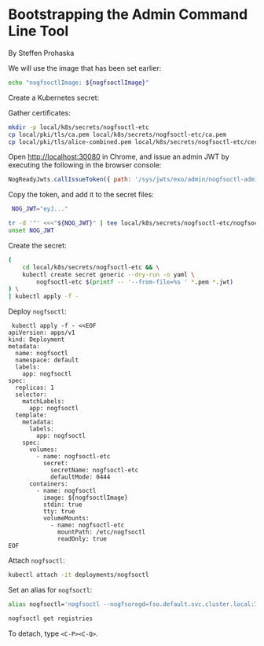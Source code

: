 # Bootstrapping the Admin Command Line Tool
By Steffen Prohaska
<!--@@VERSIONINC@@-->

We will use the image that has been set earlier:

```bash
echo "nogfsoctlImage: ${nogfsoctlImage}"
```

Create a Kubernetes secret:

Gather certificates:

```bash
mkdir -p local/k8s/secrets/nogfsoctl-etc
cp local/pki/tls/ca.pem local/k8s/secrets/nogfsoctl-etc/ca.pem
cp local/pki/tls/alice-combined.pem local/k8s/secrets/nogfsoctl-etc/cert-combined.pem
```

Open <http://localhost:30080> in Chrome, and issue an admin JWT by executing
the following in the browser console:

```javascript
NogReadyJwts.callIssueToken({ path: '/sys/jwts/exo/admin/nogfsoctl-admin' }, console.log);
```

Copy the token, and add it to the secret files:

```bash
 NOG_JWT="eyJ..."

tr -d '"' <<<"${NOG_JWT}" | tee local/k8s/secrets/nogfsoctl-etc/nogfsoctl.jwt
unset NOG_JWT
```

Create the secret:

```bash
(
    cd local/k8s/secrets/nogfsoctl-etc && \
    kubectl create secret generic --dry-run -o yaml \
        nogfsoctl-etc $(printf -- '--from-file=%s ' *.pem *.jwt)
) \
| kubectl apply -f -
```

Deploy `nogfsoctl`:

```
 kubectl apply -f - <<EOF
apiVersion: apps/v1
kind: Deployment
metadata:
  name: nogfsoctl
  namespace: default
  labels:
    app: nogfsoctl
spec:
  replicas: 1
  selector:
    matchLabels:
      app: nogfsoctl
  template:
    metadata:
      labels:
        app: nogfsoctl
    spec:
      volumes:
        - name: nogfsoctl-etc
          secret:
            secretName: nogfsoctl-etc
            defaultMode: 0444
      containers:
        - name: nogfsoctl
          image: ${nogfsoctlImage}
          stdin: true
          tty: true
          volumeMounts:
            - name: nogfsoctl-etc
              mountPath: /etc/nogfsoctl
              readOnly: true
EOF
```

Attach `nogfsoctl`:

```bash
kubectl attach -it deployments/nogfsoctl
```

Set an alias for `nogfsoctl`:

```bash
alias nogfsoctl='nogfsoctl --nogfsoregd=fso.default.svc.cluster.local:7550 --tls-cert=/etc/nogfsoctl/cert-combined.pem --tls-ca=/etc/nogfsoctl/ca.pem --jwt=/etc/nogfsoctl/nogfsoctl.jwt --jwt-auth=http://nog.default.svc.cluster.local:8080/api/v1/fso/auth'

nogfsoctl get registries
```

To detach, type `<C-P><C-Q>`.
